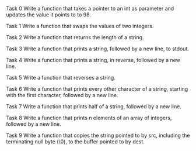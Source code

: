 Task 0
Write a function that takes a pointer to an int as parameter and updates the value it points to to 98.

Task 1
Write a function that swaps the values of two integers.

Task 2
Write a function that returns the length of a string.

Task 3
Write a function that prints a string, followed by a new line, to stdout.

Task 4
Write a function that prints a string, in reverse, followed by a new line.

Task 5
Write a function that reverses a string.

Task 6
Write a function that prints every other character of a string, starting with the first character, followed by a new line.

Task 7
Write a function that prints half of a string, followed by a new line.

Task 8
Write a function that prints n elements of an array of integers, followed by a new line.

Task 9
Write a function that copies the string pointed to by src, including the terminating null byte (\0), to the buffer pointed to by dest.
